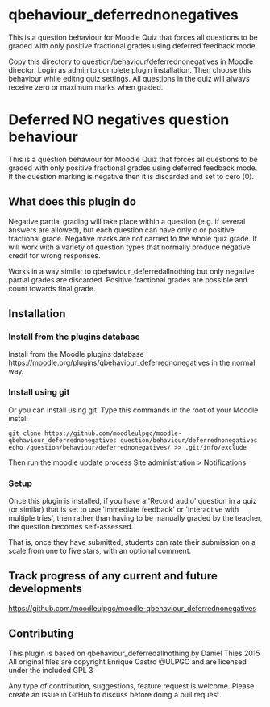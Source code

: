 qbehaviour_deferrednonegatives
=================

This is a question behaviour for Moodle Quiz that forces all questions to 
be graded with only positive fractional grades using deferred feedback mode. 


Copy this directory to question/behaviour/deferrednonegatives in Moodle
director. Login as admin to complete plugin installation.  Then choose
this behaviour while editng quiz settings. All questions in the quiz
will always receive zero or maximum marks when graded.



# Deferred NO negatives question behaviour

This is a question behaviour for Moodle Quiz that forces all questions to 
be graded with only positive fractional grades using deferred feedback mode. 
If the question marking is negative then it is discarded and set to cero (0). 

## What does this plugin do

Negative partial grading will take place within a question (e.g. if several 
answers are allowed), but each question can have only o or positive fractional 
grade. Negative marks are not carried to the whole quiz grade. 
It will work with a variety of question types that normally produce negative 
credit for wrong responses.

Works in a way similar to qbehaviour_deferredallnothing but only negative 
partial grades are discarded. Positive fractional grades are possible and count 
towards final grade. 

## Installation

### Install from the plugins database

Install from the Moodle plugins database https://moodle.org/plugins/qbehaviour_deferrednonegatives
in the normal way.

### Install using git

Or you can install using git. Type this commands in the root of your Moodle install

    git clone https://github.com/moodleulpgc/moodle-qbehaviour_deferrednonegatives question/behaviour/deferrednonegatives
    echo /question/behaviour/deferrednonegatives/ >> .git/info/exclude

Then run the moodle update process
Site administration > Notifications

### Setup

Once this plugin is installed, if you have a 'Record audio' question in
a quiz (or similar) that is set to use 'Immediate feedback' or
'Interactive with multiple tries', then rather than having to be
manually graded by the teacher, the question becomes self-assessed.

That is, once they have submitted, students can rate their submission on a scale
from one to five stars, with an optional comment.

## Track progress of any current and future developments ##
https://github.com/moodleulpgc/moodle-qbehaviour_deferrednonegatives

## Contributing ##
This plugin is based on qbehaviour_deferredallnothing by Daniel Thies 2015
All original files are copyright Enrique Castro @ULPGC 
and are licensed under the included GPL 3

Any type of contribution, suggestions, feature request is welcome. 
Please create an issue in GitHub to discuss before doing a pull request.
